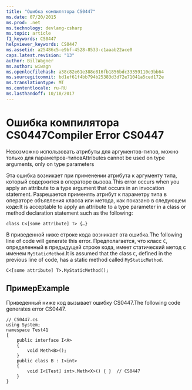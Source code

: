 ```yaml
---
title: "Ошибка компилятора CS0447"
ms.date: 07/20/2015
ms.prod: .net
ms.technology: devlang-csharp
ms.topic: article
f1_keywords: CS0447
helpviewer_keywords: CS0447
ms.assetid: a25486c5-e9bf-4528-8533-c1aaab22ace0
caps.latest.revision: "13"
author: BillWagner
ms.author: wiwagn
ms.openlocfilehash: a38c82e61e388e816fb1856bdc33359110e3bb64
ms.sourcegitcommit: bd1ef61f4bb794b25383d3d72e71041a5ced172e
ms.translationtype: MT
ms.contentlocale: ru-RU
ms.lasthandoff: 10/18/2017
---
```

# <a name="compiler-error-cs0447"></a><span data-ttu-id="2b9bf-102">Ошибка компилятора CS0447</span><span class="sxs-lookup"><span data-stu-id="2b9bf-102">Compiler Error CS0447</span></span>
<span data-ttu-id="2b9bf-103">Невозможно использовать атрибуты для аргументов-типов, можно только для параметров-типов</span><span class="sxs-lookup"><span data-stu-id="2b9bf-103">Attributes cannot be used on type arguments, only on type parameters</span></span>  
  
 <span data-ttu-id="2b9bf-104">Эта ошибка возникает при применении атрибута к аргументу типа, который содержится в операторе вызова.</span><span class="sxs-lookup"><span data-stu-id="2b9bf-104">This error occurs when you apply an attribute to a type argument that occurs in an invocation statement.</span></span> <span data-ttu-id="2b9bf-105">Разрешается применять атрибут к параметру типа в операторе объявления класса или метода, как показано в следующем коде:</span><span class="sxs-lookup"><span data-stu-id="2b9bf-105">It is acceptable to apply an attribute to a type parameter in a class or method declaration statement such as the following:</span></span>  
  
```  
class C<[some attribute] T> {…}  
```  
  
 <span data-ttu-id="2b9bf-106">В приведенной ниже строке кода возникает эта ошибка.</span><span class="sxs-lookup"><span data-stu-id="2b9bf-106">The following line of code will generate this error.</span></span> <span data-ttu-id="2b9bf-107">Предполагается, что класс `C`, определенный в предыдущей строке кода, имеет статический метод с именем `MyStaticMethod`.</span><span class="sxs-lookup"><span data-stu-id="2b9bf-107">It is assumed that the class `C`, defined in the previous line of code, has a static method called `MyStaticMethod`.</span></span>  
  
```  
C<[some attribute] T>.MyStaticMethod();  
```  
  
## <a name="example"></a><span data-ttu-id="2b9bf-108">Пример</span><span class="sxs-lookup"><span data-stu-id="2b9bf-108">Example</span></span>  
 <span data-ttu-id="2b9bf-109">Приведенный ниже код вызывает ошибку CS0447.</span><span class="sxs-lookup"><span data-stu-id="2b9bf-109">The following code generates error CS0447.</span></span>  
  
```  
// CS0447.cs  
using System;  
namespace Test41  
{  
    public interface I<A>   
    {  
        void Meth<B>();  
    }  
    public class B : I<int>   
    {  
        void I<[Test] int>.Meth<X>() { }  // CS0447  
    }  
}  
```
